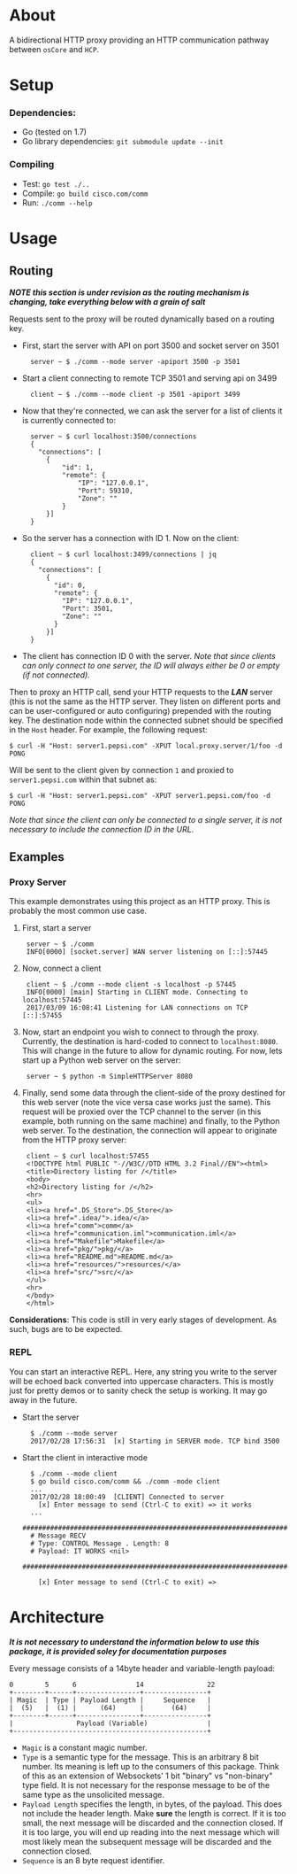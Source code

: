 # About
A bidirectional HTTP proxy providing an HTTP communication pathway between `osCore` and `HCP`.

# Setup
### Dependencies:

- Go (tested on 1.7)
- Go library dependencies: `git submodule update --init`

### Compiling	
- Test: `go test ./..`  
- Compile: `go build cisco.com/comm`
- Run: `./comm --help`

# Usage

## Routing
**_NOTE this section is under revision as the routing mechanism is changing, take everything below with a grain of salt_**

Requests sent to the proxy will be routed dynamically based on a routing key.

- First, start the server with API on port 3500 and socket server on 3501

		server ~ $ ./comm --mode server -apiport 3500 -p 3501
- Start a client connecting to remote TCP 3501 and serving api on 3499

		client ~ $ ./comm --mode client -p 3501 -apiport 3499
- Now that they're connected, we can ask the server for a list of clients it is currently connected to:
		
		server ~ $ curl localhost:3500/connections
		{
		  "connections": [
    		{
      			"id": 1,
      			"remote": {
        			"IP": "127.0.0.1",
        			"Port": 59310,
        			"Zone": ""
      			}
   	 		}]
		}
- So the server has a connection with ID 1. Now on the client:

		client ~ $ curl localhost:3499/connections | jq
		{
		  "connections": [
		    {
		      "id": 0,
		      "remote": {
		        "IP": "127.0.0.1",
		        "Port": 3501,
		        "Zone": ""
		      }
		    }]
		}
- The client has connection ID 0 with the server. _Note that since clients can only connect to one server, the ID will always either be 0 or empty (if not connected)._

Then to proxy an HTTP call, send your HTTP requests to the _**LAN**_ server (this is not the same as the HTTP server. They listen on different ports and can be user-configured or auto configuring) prepended with the routing key. The destination node within the connected subnet should be specified in the `Host` header. For example, the following request:
 
	$ curl -H "Host: server1.pepsi.com" -XPUT local.proxy.server/1/foo -d PONG
Will be sent to the client given by connection `1` and proxied to `server1.pepsi.com` within that subnet as:

	$ curl -H "Host: server1.pepsi.com" -XPUT server1.pepsi.com/foo -d PONG
	
_Note that since the client can only be connected to a single server, it is not necessary to include the connection ID in the URL._


## Examples

### Proxy Server
This example demonstrates using this project as an HTTP proxy. This is probably the most common use case.

1. First, start a server
		
		server ~ $ ./comm
		INFO[0000] [socket.server] WAN server listening on [::]:57445
2. Now, connect a client

		client ~ $ ./comm --mode client -s localhost -p 57445
		INFO[0000] [main] Starting in CLIENT mode. Connecting to localhost:57445
		2017/03/09 16:08:41 Listening for LAN connections on TCP [::]:57455
		
3. Now, start an endpoint you wish to connect to through the proxy. Currently, the destination is hard-coded to connect to `localhost:8080`. This will change in the future to allow for dynamic routing. For now, lets start up a Python web server on the server:

		server ~ $ python -m SimpleHTTPServer 8080

4. Finally, send some data through the client-side of the proxy destined for this web server (note the vice versa case works just the same). This request will be proxied over the TCP channel to the server (in this example, both running on the same machine) and finally, to the Python web server. To the destination, the connection will appear to originate from the HTTP proxy server:

		client ~ $ curl localhost:57455
		<!DOCTYPE html PUBLIC "-//W3C//DTD HTML 3.2 Final//EN"><html>
		<title>Directory listing for /</title>
		<body>
		<h2>Directory listing for /</h2>
		<hr>
		<ul>
		<li><a href=".DS_Store">.DS_Store</a>
		<li><a href=".idea/">.idea/</a>
		<li><a href="comm">comm</a>
		<li><a href="communication.iml">communication.iml</a>
		<li><a href="Makefile">Makefile</a>
		<li><a href="pkg/">pkg/</a>
		<li><a href="README.md">README.md</a>
		<li><a href="resources/">resources/</a>
		<li><a href="src/">src/</a>
		</ul>
		<hr>
		</body>
		</html>
		

**Considerations**: This code is still in very early stages of development. As such, bugs are to be expected.

		
### REPL
You can start an interactive REPL. Here, any string you write to the server will be echoed back converted into uppercase characters. This is mostly just for pretty demos or to sanity check the setup is working. It may go away in the future.


- Start the server

		$ ./comm --mode server
		2017/02/28 17:56:31  [x] Starting in SERVER mode. TCP bind 3500
- Start the client in interactive mode

		$ ./comm --mode client
		$ go build cisco.com/comm && ./comm -mode client
		...
		2017/02/28 18:00:49  [CLIENT] Connected to server
 		  [x] Enter message to send (Ctrl-C to exit) => it works
		...
		######################################################################
 		# Message RECV
	 	# Type: CONTROL Message . Length: 8 
 		# Payload: IT WORKS <nil> 
 		######################################################################

 		  [x] Enter message to send (Ctrl-C to exit) => 

# Architecture
**_It is not necessary to understand the information below to use this package, it is provided soley for documentation purposes_**

Every message consists of a 14byte header and variable-length payload:

```
0        5      6               14                22
+--------+------+----------------+----------------+
| Magic  | Type | Payload Length |     Sequence   |
|  (5)   |  (1) |      (64)      |       (64)     |
+--------+------+----------------+----------------+
|                Payload (Variable)               |
+-------------------------------------------------+
```

- `Magic` is a constant magic number.
- `Type` is a semantic type for the message. This is an arbitrary 8 bit number. Its meaning is left up to the consumers of this package. Think of this as an extension of Websockets' 1 bit "binary" vs "non-binary" type field. It is not necessary for the response message to be of the same type as the unsolicited message.
- `Payload Length` specifies the length, in bytes, of the payload. This does not include the header length. Make **sure** the length is correct. If it is too small, the next message will be discarded and the connection closed. If it is too large, you will end up reading into the next message which will most likely mean the subsequent message will be discarded and the connection closed.
- `Sequence` is an 8 byte request identifier.

